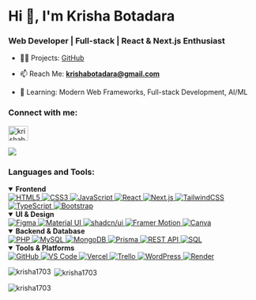 <h1 align="left">Hi 👋, I'm Krisha Botadara</h1>
<h3 align="left">Web Developer | Full-stack | React & Next.js Enthusiast</h3>

- 👨‍💻 Projects: [GitHub](https://github.com/Krisha1703)

- 📫 Reach Me: **krishabotadara@gmail.com**

- 🌱 Learning: Modern Web Frameworks, Full-stack Development, AI/ML
  
<h3 align="left">Connect with me:</h3>
<p align="left">
<a href="https://linkedin.com/in/krishabotadara" target="blank"><img align="center" src="https://raw.githubusercontent.com/rahuldkjain/github-profile-readme-generator/master/src/images/icons/Social/linked-in-alt.svg" alt="krishabotadara" height="30" width="40" /></a>
</p>

![](https://komarev.com/ghpvc/?username=krisha1703&color=green)


<h3 align="left">Languages and Tools:</h3>

<details open>
  <summary><b>Frontend</b></summary>
  <div align="left">
    <a href="https://www.w3.org/html/" target="_blank" rel="noreferrer">
      <img src="https://img.shields.io/badge/HTML-E44D26?style=for-the-badge&logoColor=white" alt="HTML5"/>
    </a>
    <a href="https://www.w3schools.com/css/" target="_blank" rel="noreferrer">
      <img src="https://img.shields.io/badge/CSS-1572B6?style=for-the-badge&logoColor=white" alt="CSS3"/>
    </a>
    <a href="https://developer.mozilla.org/en-US/docs/Web/JavaScript" target="_blank" rel="noreferrer">
      <img src="https://img.shields.io/badge/JavaScript-F7DF1E?style=for-the-badge&logoColor=white" alt="JavaScript"/>
    </a>
    <a href="https://reactjs.org/" target="_blank" rel="noreferrer">
      <img src="https://img.shields.io/badge/React.js-61DAFB?style=for-the-badge&logoColor=white" alt="React"/>
    </a>
    <a href="https://nextjs.org/" target="_blank" rel="noreferrer">
      <img src="https://img.shields.io/badge/Next.js-242424?style=for-the-badge&logoColor=white" alt="Next.js"/>
    </a>
    <a href="https://tailwindcss.com/" target="_blank" rel="noreferrer">
      <img src="https://img.shields.io/badge/TailwindCSS-06B6D4?style=for-the-badge&logoColor=white" alt="TailwindCSS"/>
    </a>
    <a href="https://www.typescriptlang.org/" target="_blank" rel="noreferrer">
      <img src="https://img.shields.io/badge/TypeScript-3178C6?style=for-the-badge&logoColor=white" alt="TypeScript"/>
    </a>
    <a href="https://getbootstrap.com" target="_blank" rel="noreferrer">
      <img src="https://img.shields.io/badge/Bootstrap-7952B3?style=for-the-badge&logoColor=white" alt="Bootstrap"/>
    </a>
  </div>
</details>

<details open>
  <summary><b>UI & Design</b></summary>
  <div align="left">
    <a href="https://www.figma.com/" target="_blank" rel="noreferrer">
      <img src="https://img.shields.io/badge/Figma-F24E1E?style=for-the-badge&logoColor=white" alt="Figma"/>
    </a>
    <a href="https://mui.com/" target="_blank" rel="noreferrer">
      <img src="https://img.shields.io/badge/Material%20UI-007FFF?style=for-the-badge&logoColor=white" alt="Material UI"/>
    </a>
    <a href="https://ui.shadcn.com/" target="_blank" rel="noreferrer">
      <img src="https://img.shields.io/badge/shadcn/ui-0F172A?style=for-the-badge&logoColor=white" alt="shadcn/ui"/>
    </a>
    <a href="https://www.framer.com/motion/" target="_blank" rel="noreferrer">
      <img src="https://img.shields.io/badge/Framer%20Motion-0055FF?style=for-the-badge&logoColor=white" alt="Framer Motion"/>
    </a>
    <a href="https://www.canva.com/" target="_blank" rel="noreferrer">
      <img src="https://img.shields.io/badge/Canva-00C4CC?style=for-the-badge&logoColor=white" alt="Canva"/>
    </a>
  </div>
</details>

<details open>
  <summary><b>Backend & Database</b></summary>
  <div align="left">
    <a href="https://www.php.net" target="_blank" rel="noreferrer">
      <img src="https://img.shields.io/badge/PHP-777BB4?style=for-the-badge&logoColor=white" alt="PHP"/>
    </a>
    <a href="https://www.mysql.com/" target="_blank" rel="noreferrer">
      <img src="https://img.shields.io/badge/MySQL-4479A1?style=for-the-badge&logoColor=white" alt="MySQL"/>
    </a>
    <a href="https://www.mongodb.com/" target="_blank" rel="noreferrer">
      <img src="https://img.shields.io/badge/MongoDB-47A248?style=for-the-badge&logoColor=white" alt="MongoDB"/>
    </a>
    <a href="https://www.prisma.io/" target="_blank" rel="noreferrer">
      <img src="https://img.shields.io/badge/Prisma-0C344B?style=for-the-badge&logoColor=white" alt="Prisma"/>
    </a>
    <a href="https://developer.mozilla.org/en-US/docs/Glossary/REST" target="_blank" rel="noreferrer">
      <img src="https://img.shields.io/badge/REST%20API-FF6C37?style=for-the-badge&logoColor=white" alt="REST API"/>
    </a>
    <a href="https://www.sql.org/" target="_blank" rel="noreferrer">
      <img src="https://img.shields.io/badge/SQL-4479A1?style=for-the-badge&logoColor=white" alt="SQL"/>
    </a>
  </div>
</details>

<details open>
  <summary><b>Tools & Platforms</b></summary>
  <div align="left">
    <a href="https://github.com/" target="_blank" rel="noreferrer">
      <img src="https://img.shields.io/badge/GitHub-F05032?style=for-the-badge&logoColor=white" alt="GitHub"/>
    </a>
    <a href="https://code.visualstudio.com/" target="_blank" rel="noreferrer">
      <img src="https://img.shields.io/badge/VS%20Code-007ACC?style=for-the-badge&logoColor=white" alt="VS Code"/>
    </a>
    <a href="https://vercel.com/" target="_blank" rel="noreferrer">
      <img src="https://img.shields.io/badge/Vercel-000000?style=for-the-badge&logoColor=white" alt="Vercel"/>
    </a>
    <a href="https://trello.com/" target="_blank" rel="noreferrer">
      <img src="https://img.shields.io/badge/Trello-0079BF?style=for-the-badge&logoColor=white" alt="Trello"/>
    </a>
    <a href="https://wordpress.org/" target="_blank" rel="noreferrer">
      <img src="https://img.shields.io/badge/WordPress-21759B?style=for-the-badge&logoColor=white" alt="WordPress"/>
    </a>
    <a href="https://render.com/" target="_blank" rel="noreferrer">
      <img src="https://img.shields.io/badge/Render-0078D7?style=for-the-badge&logoColor=white" alt="Render"/>
    </a>
  </div>
</details>


<p><img align="left" src="https://github-readme-stats.vercel.app/api/top-langs?username=krisha1703&show_icons=true&locale=en&layout=compact" alt="krisha1703" /></p>

<p>&nbsp;<img align="center" src="https://github-readme-stats.vercel.app/api?username=krisha1703&show_icons=true&locale=en" alt="krisha1703" /></p>

<p><img align="center" src="https://github-readme-streak-stats.herokuapp.com/?user=krisha1703&" alt="krisha1703" /></p>
